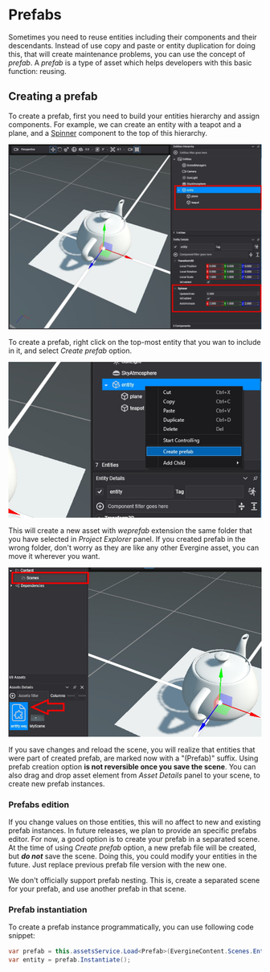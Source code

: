 # Prefabs
Sometimes you need to reuse entities including their components and their descendants. Instead of use copy and paste or entity duplication for doing this, that will create maintenance problems, you can use the concept of _prefab_. A _prefab_ is a type of asset which helps developers with this basic function: reusing.

## Creating a prefab
To create a prefab, first you need to build your entities hierarchy and assign components. For example, we can create an entity with a teapot and a plane, and a [Spinner](xref:Evergine.Components.Graphics3D.Spinner) component to the top of this hierarchy.

![Prefab structure](images/prefabs-init.jpg)

To create a prefab, right click on the top-most entity that you wan to include in it, and select _Create prefab_ option.

![Prefab creation](images/prefabs-create.jpg)

This will create a new asset with _weprefab_ extension the same folder that you have selected in _Project Explorer_ panel. If you created prefab in the wrong folder, don't worry as they are like any other Evergine asset, you can move it wherever you want.

![Prefab creation](images/prefabs-folder.jpg)

If you save changes and reload the scene, you will realize that entities that were part of created prefab, are marked now with a "(Prefab)" suffix. Using prefab creation option **is not reversible once you save the scene**. You can also drag and drop asset element from _Asset Details_ panel to your scene, to create new prefab instances. 

### Prefabs edition

If you change values on those entities, this will no affect to new and existing prefab instances. In future releases, we plan to provide an specific prefabs editor. For now, a good option is to create your prefab in a separated scene. At the time of using _Create prefab_ option, a new prefab file will be created, but _**do not**_ save the scene. Doing this, you could modify your entities in the future. Just replace previous prefab file version with the new one.

We don't officially support prefab nesting. This is, create a separated scene for your prefab, and use another prefab in that scene.

### Prefab instantiation

To create a prefab instance programmatically, you can use following code snippet:
```csharp
var prefab = this.assetsService.Load<Prefab>(EvergineContent.Scenes.Entity_weprefab);
var entity = prefab.Instantiate();
```
